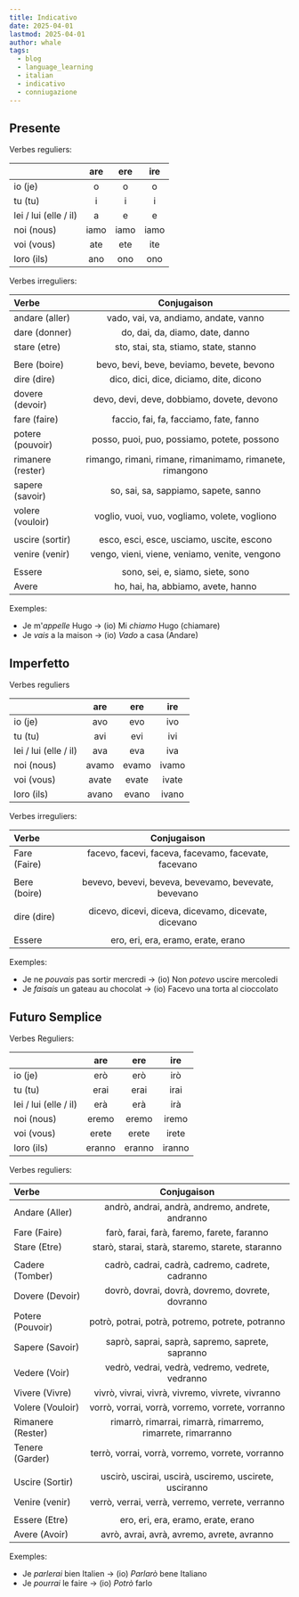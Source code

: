 ```yaml
---
title: Indicativo
date: 2025-04-01
lastmod: 2025-04-01
author: whale
tags:
  - blog
  - language_learning
  - italian
  - indicativo
  - conniugazione
---
```

## Presente

Verbes reguliers:

|                       | are  | ere  | ire  |
| :-------------------- | :--: | :--: | :--: |
| io (je)               |  o   |  o   |  o   |
| tu (tu)               |  i   |  i   |  i   |
| lei / lui (elle / il) |  a   |  e   |  e   |
| noi (nous)            | iamo | iamo | iamo |
| voi (vous)            | ate  | ete  | ite  |
| loro (ils)            | ano  | ono  | ono  |

 Verbes irreguliers:

| Verbe             |                       Conjugaison                        |
| :---------------- | :------------------------------------------------------: |
| andare (aller)    |          vado, vai, va, andiamo, andate, vanno           |
| dare (donner)     |             do, dai, da, diamo, date, danno              |
| stare (etre)      |          sto, stai, sta, stiamo, state, stanno           |
| 	                 |                                                          |
| Bere (boire)      |        bevo, bevi, beve, beviamo, bevete, bevono         |
| dire (dire)       |         dico, dici, dice, diciamo, dite, dicono          |
| dovere (devoir)   |        devo, devi, deve, dobbiamo, dovete, devono        |
| fare (faire)      |          faccio, fai, fa, facciamo, fate, fanno          |
| potere (pouvoir)  |       posso, puoi, puo, possiamo, potete, possono        |
| rimanere (rester) | rimango, rimani, rimane, rimanimamo, rimanete, rimangono |
| sapere (savoir)   |           so, sai, sa, sappiamo, sapete, sanno           |
| volere (vouloir)  |      voglio, vuoi, vuo, vogliamo, volete, vogliono       |
|                   |                                                          |
| uscire (sortir)   |        esco, esci, esce, usciamo, uscite, escono         |
| venire (venir)    |      vengo, vieni, viene, veniamo, venite, vengono       |
|                   |                                                          |
| Essere            |             sono, sei, e, siamo, siete, sono             |
| Avere             |            ho, hai, ha, abbiamo, avete, hanno            |

Exemples:
 - Je m'_appelle_ Hugo -> (io) Mi _chiamo_ Hugo (chiamare)
 - Je _vais_ a la maison -> (io) _Vado_ a casa (Andare)
## Imperfetto

Verbes reguliers

|                       |  are  |  ere  |  ire  |
| :-------------------- | :---: | :---: | :---: |
| io (je)               |  avo  |  evo  |  ivo  |
| tu (tu)               |  avi  |  evi  |  ivi  |
| lei / lui (elle / il) |  ava  |  eva  |  iva  |
| noi (nous)            | avamo | evamo | ivamo |
| voi (vous)            | avate | evate | ivate |
| loro (ils)            | avano | evano | ivano |

Verbes irreguliers:

| Verbe        |                     Conjugaison                      |
| :----------- | :--------------------------------------------------: |
| Fare (Faire) | facevo, facevi, faceva, facevamo, facevate, facevano |
|              |                                                      |
| Bere (boire) | bevevo, bevevi, beveva, bevevamo, bevevate, bevevano |
|              |                                                      |
| dire (dire)  | dicevo, dicevi, diceva, dicevamo, dicevate, dicevano |
|              |                                                      |
| Essere       |          ero, eri, era, eramo, erate, erano          |

Exemples:
- Je ne _pouvais_ pas sortir mercredi -> (io) Non _potevo_ uscire mercoledi
- Je _faisais_ un gateau au chocolat -> (io) Facevo una torta al cioccolato

## Futuro Semplice

Verbes Reguliers:

|                       |  are   |  ere   |    ire     |
| :-------------------- | :----: | :----: | :--------: |
| io (je)               |  erò   |  erò   |    irò     |
| tu (tu)               |  erai  |  erai  |    irai    |
| lei / lui (elle / il) |  erà   |  erà   |    irà     |
| noi (nous)            | eremo  | eremo  |   iremo    |
| voi (vous)            | erete  | erete  |   irete    |
| loro (ils)            | eranno | eranno | iranno<br> |

Verbes reguliers:

| Verbe             |                         Conjugaison                          |
| :---------------- | :----------------------------------------------------------: |
| Andare (Aller)    |       andrò, andrai, andrà, andremo, andrete, andranno       |
| Fare (Faire)      |          farò, farai, farà, faremo, farete, faranno          |
| Stare (Etre)      |       starò, starai, starà, staremo, starete, staranno       |
|                   |                                                              |
| Cadere (Tomber)   |       cadrò, cadrai, cadrà, cadremo, cadrete, cadranno       |
| Dovere (Devoir)   |       dovrò, dovrai, dovrà, dovremo, dovrete, dovranno       |
| Potere (Pouvoir)  |       potrò, potrai, potrà, potremo, potrete, potranno       |
| Sapere (Savoir)   |       saprò, saprai, saprà, sapremo, saprete, sapranno       |
| Vedere (Voir)     |       vedrò, vedrai, vedrà, vedremo, vedrete, vedranno       |
| Vivere (Vivre)    |       vivrò, vivrai, vivrà, vivremo, vivrete, vivranno       |
| Volere (Vouloir)  |       vorrò, vorrai, vorrà, vorremo, vorrete, vorranno       |
| Rimanere (Rester) | rimarrò, rimarrai, rimarrà, rimarremo, rimarrete, rimarranno |
| Tenere (Garder)   |       terrò, vorrai, vorrà, vorremo, vorrete, vorranno       |
|                   |                                                              |
| Uscire (Sortir)   |    uscirò, uscirai, uscirà, usciremo, uscirete, usciranno    |
| Venire (venir)    |       verrò, verrai, verrà, verremo, verrete, verranno       |
|                   |                                                              |
| Essere (Etre)     |              ero, eri, era, eramo, erate, erano              |
| Avere (Avoir)     |          avrò, avrai, avrà, avremo, avrete, avranno          |

Exemples:
- Je _parlerai_ bien Italien -> (io) _Parlarò_ bene Italiano
- Je _pourrai_ le faire -> (io) _Potrò_ farlo